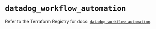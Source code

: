 # `datadog_workflow_automation`

Refer to the Terraform Registry for docs: [`datadog_workflow_automation`](https://registry.terraform.io/providers/datadog/datadog/3.62.0/docs/resources/workflow_automation).
